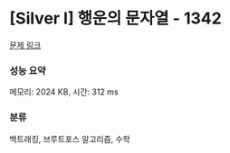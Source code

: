 # [Silver I] 행운의 문자열 - 1342 

[문제 링크](https://www.acmicpc.net/problem/1342) 

### 성능 요약

메모리: 2024 KB, 시간: 312 ms

### 분류

백트래킹, 브루트포스 알고리즘, 수학
